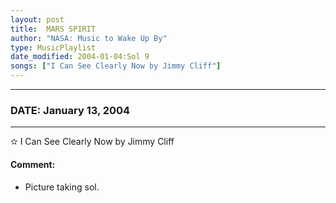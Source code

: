 ```yaml
---
layout: post
title:  MARS SPIRIT
author: "NASA: Music to Wake Up By"
type: MusicPlaylist
date_modified: 2004-01-04:Sol 9
songs: ["I Can See Clearly Now by Jimmy Cliff"]
---
```


----
### DATE: January 13, 2004
----
✫ I Can See Clearly Now by Jimmy Cliff

#### Comment:
* Picture taking sol.



<br/>
<center>
	<a target="_blank"
	   href="https://twitter.com/intent/tweet?hashtags=Space,NASA,Playlist,NASAWakeupCalls,SpaceProgram&text={{ page.author}}, '{{ page.songs.first }}' {{ page.title }}, {{ page.date | date: '%B %d, %Y' }}. {{ site.url }}{{ page.url }}&via=nasawakeupcalls"><i class="fab fa-twitter" alt="Tweet this page" style="font-size: 1.3em;"></i></a>
	&nbsp; 	<i class="fas fa-user-astronaut" style="font-size: 1.5em;"></i> &nbsp;
    <a type="amzn" search="'I Can See Clearly Now by Jimmy Cliff'" category="popular music">
    <i class="fab fa-amazon" style="font-size: 1.3em;"></i></a>
</center>
